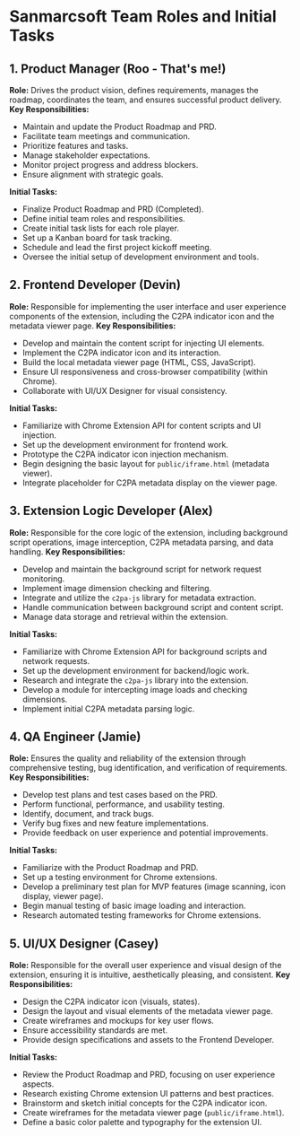 # Sanmarcsoft Team Roles and Initial Tasks

## 1. Product Manager (Roo - That's me!)
**Role:** Drives the product vision, defines requirements, manages the roadmap, coordinates the team, and ensures successful product delivery.
**Key Responsibilities:**
*   Maintain and update the Product Roadmap and PRD.
*   Facilitate team meetings and communication.
*   Prioritize features and tasks.
*   Manage stakeholder expectations.
*   Monitor project progress and address blockers.
*   Ensure alignment with strategic goals.

**Initial Tasks:**
*   Finalize Product Roadmap and PRD (Completed).
*   Define initial team roles and responsibilities.
*   Create initial task lists for each role player.
*   Set up a Kanban board for task tracking.
*   Schedule and lead the first project kickoff meeting.
*   Oversee the initial setup of development environment and tools.

## 2. Frontend Developer (Devin)
**Role:** Responsible for implementing the user interface and user experience components of the extension, including the C2PA indicator icon and the metadata viewer page.
**Key Responsibilities:**
*   Develop and maintain the content script for injecting UI elements.
*   Implement the C2PA indicator icon and its interaction.
*   Build the local metadata viewer page (HTML, CSS, JavaScript).
*   Ensure UI responsiveness and cross-browser compatibility (within Chrome).
*   Collaborate with UI/UX Designer for visual consistency.

**Initial Tasks:**
*   Familiarize with Chrome Extension API for content scripts and UI injection.
*   Set up the development environment for frontend work.
*   Prototype the C2PA indicator icon injection mechanism.
*   Begin designing the basic layout for `public/iframe.html` (metadata viewer).
*   Integrate placeholder for C2PA metadata display on the viewer page.

## 3. Extension Logic Developer (Alex)
**Role:** Responsible for the core logic of the extension, including background script operations, image interception, C2PA metadata parsing, and data handling.
**Key Responsibilities:**
*   Develop and maintain the background script for network request monitoring.
*   Implement image dimension checking and filtering.
*   Integrate and utilize the `c2pa-js` library for metadata extraction.
*   Handle communication between background script and content script.
*   Manage data storage and retrieval within the extension.

**Initial Tasks:**
*   Familiarize with Chrome Extension API for background scripts and network requests.
*   Set up the development environment for backend/logic work.
*   Research and integrate the `c2pa-js` library into the extension.
*   Develop a module for intercepting image loads and checking dimensions.
*   Implement initial C2PA metadata parsing logic.

## 4. QA Engineer (Jamie)
**Role:** Ensures the quality and reliability of the extension through comprehensive testing, bug identification, and verification of requirements.
**Key Responsibilities:**
*   Develop test plans and test cases based on the PRD.
*   Perform functional, performance, and usability testing.
*   Identify, document, and track bugs.
*   Verify bug fixes and new feature implementations.
*   Provide feedback on user experience and potential improvements.

**Initial Tasks:**
*   Familiarize with the Product Roadmap and PRD.
*   Set up a testing environment for Chrome extensions.
*   Develop a preliminary test plan for MVP features (image scanning, icon display, viewer page).
*   Begin manual testing of basic image loading and interaction.
*   Research automated testing frameworks for Chrome extensions.

## 5. UI/UX Designer (Casey)
**Role:** Responsible for the overall user experience and visual design of the extension, ensuring it is intuitive, aesthetically pleasing, and consistent.
**Key Responsibilities:**
*   Design the C2PA indicator icon (visuals, states).
*   Design the layout and visual elements of the metadata viewer page.
*   Create wireframes and mockups for key user flows.
*   Ensure accessibility standards are met.
*   Provide design specifications and assets to the Frontend Developer.

**Initial Tasks:**
*   Review the Product Roadmap and PRD, focusing on user experience aspects.
*   Research existing Chrome extension UI patterns and best practices.
*   Brainstorm and sketch initial concepts for the C2PA indicator icon.
*   Create wireframes for the metadata viewer page (`public/iframe.html`).
*   Define a basic color palette and typography for the extension UI.
